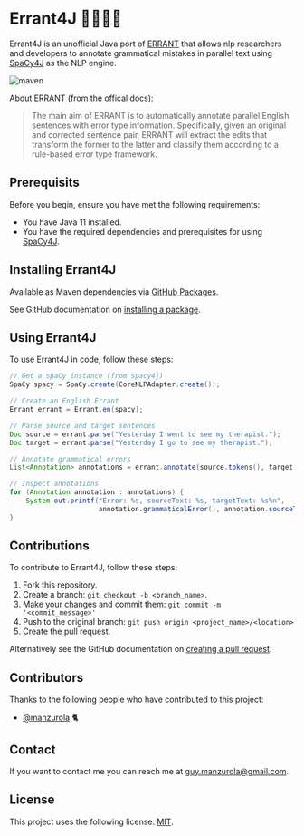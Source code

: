 # Errant4J 🧑🏻‍🏫📝

Errant4J is an unofficial Java port of [ERRANT](https://github.com/chrisjbryant/errant) that allows nlp researchers and developers to annotate grammatical mistakes in parallel text using [SpaCy4J](https://github.com/LanguageToys/spacy4j) as the NLP engine.

![maven](https://github.com/manzurola/errant-java/actions/workflows/maven.yml/badge.svg)

About ERRANT (from the offical docs):

> The main aim of ERRANT is to automatically annotate parallel English sentences with error type information. Specifically, given an original and corrected sentence pair, ERRANT will extract the edits that transform the former to the latter and classify them according to a rule-based error type framework.

## Prerequisits

Before you begin, ensure you have met the following requirements:

* You have Java 11 installed.
* You have the required dependencies and prerequisites for using [SpaCy4J](https://github.com/LanguageToys/spacy4j).

## Installing Errant4J

Available as Maven dependencies via [GitHub Packages](https://github.com/LanguageToys/errant4j/packages).

See GitHub documentation on [installing a package](https://docs.github.com/en/packages/working-with-a-github-packages-registry/working-with-the-apache-maven-registry#installing-a-package).

## Using Errant4J

To use Errant4J in code, follow these steps:

```java
// Get a spaCy instance (from spacy4j)
SpaCy spacy = SpaCy.create(CoreNLPAdapter.create());

// Create an English Errant
Errant errant = Errant.en(spacy);

// Parse source and target sentences
Doc source = errant.parse("Yesterday I went to see my therapist.");
Doc target = errant.parse("Yesterday I go to see my therapist.");

// Annotate grammatical errors
List<Annotation> annotations = errant.annotate(source.tokens(), target.tokens());

// Inspect annotations
for (Annotation annotation : annotations) {
    System.out.printf("Error: %s, sourceText: %s, targetText: %s%n",
                      annotation.grammaticalError(), annotation.sourceText(), annotation.targetText());
}
```

## Contributions

To contribute to Errant4J, follow these steps:

1. Fork this repository.
2. Create a branch: `git checkout -b <branch_name>`.
3. Make your changes and commit them: `git commit -m '<commit_message>'`
4. Push to the original branch: `git push origin <project_name>/<location>`
5. Create the pull request.

Alternatively see the GitHub documentation on [creating a pull request](https://docs.github.com/en/github/collaborating-with-pull-requests/proposing-changes-to-your-work-with-pull-requests/creating-a-pull-request).

        
## Contributors
        
Thanks to the following people who have contributed to this project:
        
* [@manzurola](https://github.com/manzurola) 🐈        

## Contact

If you want to contact me you can reach me at [guy.manzurola@gmail.com](guy.manzurola@gmail.com).

## License
        
This project uses the following license: [MIT](https://github.com/LanguageToys/aligner/blob/555fd35e842feb8d899d7197a1965ea01bc74c95/LICENSE).
